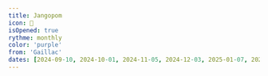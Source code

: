 ```yaml
---
title: Jangopom
icon: 🍎
isOpened: true
rythme: monthly
color: 'purple'
from: 'Gaillac'
dates: [2024-09-10, 2024-10-01, 2024-11-05, 2024-12-03, 2025-01-07, 2025-02-04, 2025-04-01]
---
```

